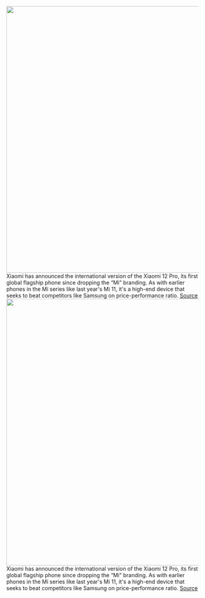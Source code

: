 <img src='https://cdn.vox-cdn.com/thumbor/-radEoHPh9yjDlO6G6177jSwDKc=/0x0:2040x1360/1200x800/filters:focal(857x517:1183x843)/cdn.vox-cdn.com/uploads/chorus_image/image/70624720/IMG_2235.0.jpg' width='700px' /><br/>
Xiaomi has announced the international version of the Xiaomi 12 Pro, its first global flagship phone since dropping the “Mi” branding. As with earlier phones in the Mi series like last year's Mi 11, it's a high-end device that seeks to beat competitors like Samsung on price-performance ratio.
<a href='https://www.theverge.com/2022/3/15/22978767/xiaomi-12-pro-international-price-specs-features'> Source <a/><img src='https://cdn.vox-cdn.com/thumbor/-radEoHPh9yjDlO6G6177jSwDKc=/0x0:2040x1360/1200x800/filters:focal(857x517:1183x843)/cdn.vox-cdn.com/uploads/chorus_image/image/70624720/IMG_2235.0.jpg' width='700px' /><br/>
Xiaomi has announced the international version of the Xiaomi 12 Pro, its first global flagship phone since dropping the “Mi” branding. As with earlier phones in the Mi series like last year's Mi 11, it's a high-end device that seeks to beat competitors like Samsung on price-performance ratio.
<a href='https://www.theverge.com/2022/3/15/22978767/xiaomi-12-pro-international-price-specs-features'> Source <a/>